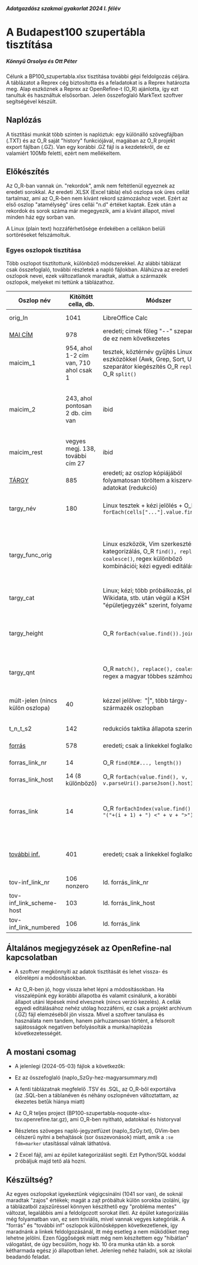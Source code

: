 ##### Adatgazdász szakmai gyakorlat 2024 I. félév

# A Budapest100 szupertábla tisztítása

##### Könnyű Orsolya és Ott Péter

Célunk a BP100_szupertabla.xlsx tisztítása további gépi feldolgozás céljára. A táblázatot a Reprex cég biztosította és a feladatokat is a Reprex határozta meg. Alap eszköznek a Reprex az OpenRefine-t (O_R) ajánlotta, így ezt tanultuk és használtuk elsősorban.  Jelen összefoglaló MarkText szoftver segítségével készült.

## Naplózás

A tisztítási munkát több szinten is naplóztuk: egy különálló szövegfájlban (.TXT) és az O_R saját "history" funkciójával, magában az O_R projekt export fájlban (.GZ).  Van egy korábbi .GZ fájl is a kezdetekről, de ez valamiért 100Mb feletti, ezért nem mellékeltem.

## Előkészítés

Az  O_R-ban vannak ún. "rekordok", amik nem feltétlenül egyeznek az eredeti sorokkal. Az eredeti .XLSX (Excel tábla)  első oszlopa sok üres cellát tartalmaz, ami az O_R-ben nem kívánt rekord számozáshoz vezet. Ezért az első oszlop "atamélység" üres cellái "n.d" értéket kaptak. Ezek után a rekordok és sorok száma már megegyezik, ami a kívánt állapot, mivel minden ház egy sorban van.

A Linux (plain text) hozzáférhetősége érdekében a cellákon belüli sortöréseket felszámoltuk.

### Egyes oszlopok tisztítása

Több oszlopot tisztítottunk, különböző módszerekkel. Az alábbi táblázat csak összefoglaló, további részletek a napló fájlokban.  Aláhúzva az eredeti oszlopok nevei, ezek változatlanok maradtak, alattuk a származék oszlopok, melyeket mi tettünk a táblázathoz.

| Oszlop név                       | Kitöltött cella, db.                   | Módszer                                                                                                                                     | Tartalmi megjegyzés                                                                                                      |
| -------------------------------- | -------------------------------------- | ------------------------------------------------------------------------------------------------------------------------------------------- | ------------------------------------------------------------------------------------------------------------------------ |
| orig_ln                          | 1041                                   | LibreOffice Calc                                                                                                                            | a .TSV verzióé (= O_R sorszám+1)                                                                                         |
| <u>MAI CÍM</u>                   | 978                                    | eredeti; címek főleg "--" szeparátorral, de ez nem következetes                                                                             | mi legyen a "blank" mezőkkel?                                                                                            |
| maicim_1                         | 954, ahol 1-2 cím van, 710 ahol csak 1 | tesztek, köztérnév gyűjtés Linux eszközökkel (Awk, Grep, Sort, Uniq); szeparátor kiegészítés O_R `replace()`; O_R `split()`                 | az első v. egyetlen egyszerű cím egy köztérnévvel                                                                        |
| maicim_2                         | 243, ahol pontosan 2 db. cím van       | ibid                                                                                                                                        | második cím; ezek főleg sarkokat jelölnek; ha 2-nél több cím van, több ház-elrendezés is lehet - utóbbiakat félretettük  |
| maicim_rest                      | vegyes megj. 138, további cím 27       | ibid                                                                                                                                        | maradék infó: a 2 feletti címek ill. "**" után vegyes megjegyzések                                                       |
| <u>TÁRGY</u>                     | 885                                    | eredeti; az oszlop kópiájából folyamatosan töröltem a kiszervezett adatokat (redukció)                                                      | mi legyen a "blank" mezőkkel?                                                                                            |
| targy_név                        | 180                                    | Linux tesztek + kézi jelölés + O_R `forEach(cells["..."].value.find())`                                                                     | a házban levő intézmény neve v. a ház neve; milyen fomátum lehet?                                                        |
| targy_func_orig                  |                                        | Linux eszközök, Vim szerkesztés, kézi kategorizálás, O_R `find(), replace(), coalesce()`, regex különböző kombinációi; kézi egyedi editálás | kézzel válogatott kulcsszavak funkció meghatározáshoz; soronként több funkció is lehet; a funkció nincs mindig megadva!! |
| targy_cat                        |                                        | Linux; kézi; több próbálkozás, pl. Wikidata, stb. után végül a KSH "épületjegyzék" szerint, folyamatban!!                                   | kulcsszavak absztrakt kategóriái                                                                                         |
| targy_height                     |                                        | O_R `forEach(value.find()).join()`                                                                                                          | magasság emeletek száma. Ha keressük a házat, hasznos tudni. nincs mindig megadva                                        |
| targy_qnt                        |                                        | O_R `match(), replace(), coalesce()` és regex a magyar többes számhoz                                                                       | számosság: hány (ismert, sok, vagy egy) entitásról van szó                                                               |
| múlt-jelen (nincs külön oszlopa) | 40                                     | kézzel jelölve:  "\|", több tárgy-származék oszlopban                                                                                       | minta: régebbi "\|" későbbi; megfontolandó a külön táblába tétel!!                                                       |
| t_n_t_s2                         | 142                                    | redukciós taktika állapota szerint                                                                                                          | maradvány leírók, pl. "bér", "szék",                                                                                     |
| <u>forrás</u>                    | 578                                    | eredeti; csak a linkekkel foglalkoztunk                                                                                                     | sok az ismeretlen utalás                                                                                                 |
| forras_link_nr                   | 14                                     | O_R `find(RE#..., length())`                                                                                                                | hány linket tartalmaz                                                                                                    |
| forras_link_host                 | 14 (8 különböző)                       | O_R `forEach(value.find(), v, v.parseUri().parseJson().host).join()`                                                                        | csak a link webhelye                                                                                                     |
| forras_link                      | 14                                     | O_R `forEachIndex(value.find(), i, v, "("+(i + 1) + ") <" + v + ">").join()`                                                                | link számozva és formázva ("<...>") (az esetleges belső referálás érdekében)                                             |
| <u>további inf.</u>              | 401                                    | eredeti; csak a linkekkel foglalkoztunk                                                                                                     | legkomplexebb oszlop, sokszor hosszú szöveggel, külön kellene RDF-esíteni!                                               |
| tov-inf_link_nr                  | 106 nonzero                            | ld. forrás_link_nr                                                                                                                          | hány linket tartalmaz                                                                                                    |
| tov-inf_link_scheme-host         | 103                                    | ld. forrás_link_host                                                                                                                        | csak a link webhelye, 3 hiányzik??                                                                                       |
| tov-inf_link_numbered            | 106                                    | ld. forrás_link                                                                                                                             | link számozva és formázva ("<...>")                                                                                      |

## Általános megjegyzések az OpenRefine-nal kapcsolatban

- A szoftver megkönnyíti az adatok tisztítását és lehet vissza- és előrelépni a módosításokban.

- Az O_R-ben jó, hogy vissza lehet lépni a módosításokban. Ha visszalépünk egy korábbi állapotba és valamit csinálunk, a korábbi állapot utáni lépések mind elvesznek (nincs verzió kezelés). A cellák egyedi editálásához nehéz utólag hozzáférni, ez csak a projekt archívum (.GZ) fájl elemzéséből jön vissza. Mivel a szoftver tanulása és használata nem tandem, hanem párhuzamosan történt, a felsorolt sajátosságok negatíven befolyásolták a munka/naplózás következetességét.

## A mostani csomag

- A jelenlegi (2024-05-03) fájlok a következők:

- Ez az összefoglaló (naplo_SzGy-hez-magyarsummary.md)

- A fenti táblázatnak megfelelő .TSV és .SQL, az O_R-ből exportálva (az .SQL-ben a táblanéven és néhány oszlopnéven változtattam, az ékezetes betűk hiánya miatt)

- Az O_R teljes project (BP100-szupertabla-noquote-xlsx-tsv.openrefine.tar.gz), ami O_R-ben nyitható, adatokkal és historyval

- Részletes szöveges napló-jegyzetfüzet (naplo_SzGy.txt), GVim-ben célszerű nyitni a behajtások (sor összevonások) miatt, amik a `:se fdm=marker` utasítással válnak láthatóvá.

- 2 Excel fájl, ami az épület kategorizálást segíti. Ezt Python/SQL kóddal próbáljuk majd tető alá hozni.

## Készültség?

Az egyes oszlopokat igyekeztünk végigcsinálni (1041 sor van), de soknál maradtak "zajos" értékek; magát a zajt próbáltuk külön sorokba izolálni, így a táblázatból zajszűréssel könnyen készíthető egy "probléma mentes" változat, legalábbis ami a feldolgozott sorokat illeti. Az épület kategorizálás még folyamatban van, ez sem triviális, mivel vannak vegyes kategóriák. A "forrás" és "további inf" oszlopok különösképpen következetlenek, így maradnánk a linkek feldolgozásánál, itt még esetleg a nem működőket meg lehetne jelölni. Ezen fűggőségek miatt még nem készítettem egy "hibátlan" válogatást, de úgy becsülöm, hogy kb. 10 óra munka után kb. a sorok kétharmada egész jó állapotban lehet. Jelenleg nehéz haladni, sok az iskolai beadandó feladat.
